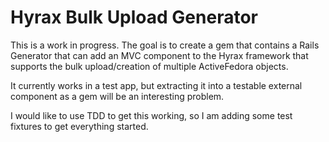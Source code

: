 # Hyrax Bulk Upload Generator

This is a work in progress.  The goal is to create a gem that contains a Rails Generator that can add an MVC component to the Hyrax framework that supports the bulk upload/creation of multiple ActiveFedora objects.

It currently works in a test app, but extracting it into a testable external component as a gem will be an interesting problem.

I would like to use TDD to get this working, so I am adding some test fixtures to get everything started. 